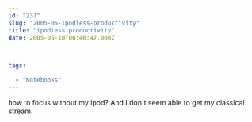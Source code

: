 ```yaml
---
id: "231"
slug: "2005-05-ipodless-productivity"
title: "ipodless productivity"
date: 2005-05-10T06:46:47.000Z



tags:

  - "Notebooks"
---
```

<div class="sqs-html-content">
  <p>how to focus without my ipod?  And I don't seem able to get my classical stream.</p>
</div>
